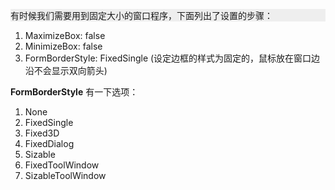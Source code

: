 <p style="background: #eee">有时候我们需要用到固定大小的窗口程序，下面列出了设置的步骤：</p>

1. MaximizeBox: false
2. MinimizeBox: false
3. FormBorderStyle: FixedSingle (设定边框的样式为固定的，鼠标放在窗口边沿不会显示双向箭头)



**FormBorderStyle** 有一下选项：

1. None
2. FixedSingle
3. Fixed3D
4. FixedDialog
5. Sizable
6. FixedToolWindow
7. SizableToolWindow



